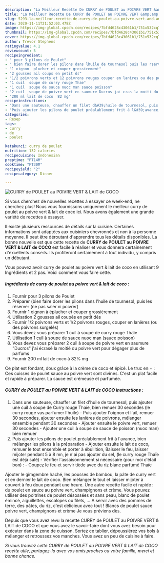 ```yaml
---
description: "La Meilleur Recette De CURRY de POULET au POIVRE VERT &amp;amp; LAIT de COCO"
title: "La Meilleur Recette De CURRY de POULET au POIVRE VERT &amp;amp; LAIT de COCO"
slug: 5293-la-meilleur-recette-de-curry-de-poulet-au-poivre-vert-and-amp-lait-de-coco
date: 2020-11-11T21:52:03.478Z
image: https://img-global.cpcdn.com/recipes/7bfd4628c43061b1/751x532cq70/curry-de-poulet-au-poivre-vert-lait-de-coco-photo-principale-de-la-recette.jpg
thumbnail: https://img-global.cpcdn.com/recipes/7bfd4628c43061b1/751x532cq70/curry-de-poulet-au-poivre-vert-lait-de-coco-photo-principale-de-la-recette.jpg
cover: https://img-global.cpcdn.com/recipes/7bfd4628c43061b1/751x532cq70/curry-de-poulet-au-poivre-vert-lait-de-coco-photo-principale-de-la-recette.jpg
author: Trevor Stephens
ratingvalue: 4.1
reviewcount: 5
recipeingredient:
- " pour 3 pilons de Poulet"
- " bien faire dorer les pilons dans lhuile de tournesol puis les rserver ne pas saler ni poivrer"
- "1 oignon  plucher et couper grossirement"
- "2 gousses ail coups en petit ds"
- "1/2 poivrons verts et 12 poivrons rouges couper en lanires ou des poivrons surgels"
- "1 cuil  soupe de curry rouge Thae"
- "1 cuil  soupe de sauce nuoc man sauce poisson"
- "2 cuil  soupe de poivre vert en saumure Ducros jai cras la moiti du poivre vert pour dgager plus de parfums"
- "200 ml lait de coco  82 mg"
recipeinstructions:
- "Dans une sauteuse, chauffer un filet d&#39;huile de tournesol, puis ajouter une cuil à soupe de Curry rouge Thaïe, bien remuer 30 secondes (le curry rouge vas parfumer l&#39;huile) Puis ajouter l&#39;oignon et l&#39;ail, remuer 30 secondes, ajouter ensuite les lanières de poivrons, mélanger ensemble pendant 30 secondes Ajouter ensuite le poivre vert, remuer 30 secondes Ajouter une cuil à soupe de sauce de poisson (nuoc man) bien remuer"
- "Puis ajouter les pilons de poulet préalablement frit à l&#39;avance, bien mélanger les pilons à la préparation  Ajouter ensuite le lait de coco, remuer le tout ensemble et porter à ébullition, Baisser le feu, laisser mijoter pendant 5 à 8 mn, je n&#39;ai pas ajouter du sel, (le curry rouge Thaïe est déjà salé)  Vérifier l&#39;assaisonnement si nécessaire (pour moi c&#39;était bon) : Coupez le feu et servir tiède avec du riz blanc parfumé Thaïe"
categories:
- Resep
tags:
- curry
- de
- poulet

katakunci: curry de poulet 
nutrition: 132 calories
recipecuisine: Indonesian
preptime: "PT14M"
cooktime: "PT30M"
recipeyield: "2"
recipecategory: Dinner

---
```



![CURRY de POULET au POIVRE VERT &amp; LAIT de COCO](https://img-global.cpcdn.com/recipes/7bfd4628c43061b1/751x532cq70/curry-de-poulet-au-poivre-vert-lait-de-coco-photo-principale-de-la-recette.jpg)

Si vous cherchez de nouvelles recettes à essayer ce week-end, ne cherchez plus! Nous vous fournissons uniquement le meilleur curry de poulet au poivre vert &amp; lait de coco ici. Nous avons également une grande variété de recettes à essayer.

Il existe plusieurs ressources de détails sur la cuisine. Certaines informations sont adaptées aux cuisiniers chevronnés et non à la personne moyenne. Il peut être déroutant d'apprendre tous les détails disponibles. La bonne nouvelle est que cette recette de <strong> CURRY de POULET au POIVRE VERT &amp; LAIT de COCO </strong> est facile à réaliser et vous donnera certainement d'excellents conseils. Ils profiteront certainement à tout individu, y compris un débutant.

<!--inarticleads1-->

Vous pouvez avoir curry de poulet au poivre vert &amp; lait de coco en utilisant 9 Ingrédients et 2 pas. Voici comment vous faire cette.

##### Ingrédients de curry de poulet au poivre vert &amp; lait de coco :

1. Fournir  pour 3 pilons de Poulet
1. Préparer  (bien faire dorer les pilons dans l&#39;huile de tournesol, puis les réserver (ne pas saler ni poivrer)
1. Fournir 1 oignon à éplucher et couper grossièrement
1. Utilisation 2 gousses ail coupés en petit dés
1. Fournir 1/2 poivrons verts et 1/2 poivrons rouges, couper en lanières (ou des poivrons surgelés)
1. Vous devez vous préparer 1 cuil à soupe de curry rouge Thaïe
1. Utilisation 1 cuil à soupe de sauce nuoc man (sauce poisson)
1. Vous devez vous préparer 2 cuil à soupe de poivre vert en saumure &#34;Ducros&#34; j&#39;ai écrasé la moitié du poivre vert pour dégager plus de parfums
1. Fournir 200 ml lait de coco à 82% mg


Ce plat est fondant, doux grâce à la crème de coco et épicé. Le truc en + : Ces cuisses de poulet sauce au poivre vert sont divines. C&#39;est un plat facile et rapide à préparer. La sauce est crémeuse et parfumée. 

<!--inarticleads2-->

##### CURRY de POULET au POIVRE VERT &amp; LAIT de COCO instructions :

1. Dans une sauteuse, chauffer un filet d&#39;huile de tournesol, puis ajouter une cuil à soupe de Curry rouge Thaïe, bien remuer 30 secondes (le curry rouge vas parfumer l&#39;huile) - Puis ajouter l&#39;oignon et l&#39;ail, remuer 30 secondes, ajouter ensuite les lanières de poivrons, mélanger ensemble pendant 30 secondes - Ajouter ensuite le poivre vert, remuer 30 secondes - Ajouter une cuil à soupe de sauce de poisson (nuoc man) bien remuer
1. Puis ajouter les pilons de poulet préalablement frit à l&#39;avance, bien mélanger les pilons à la préparation  - Ajouter ensuite le lait de coco, remuer le tout ensemble et porter à ébullition, Baisser le feu, laisser mijoter pendant 5 à 8 mn, je n&#39;ai pas ajouter du sel, (le curry rouge Thaïe est déjà salé)  - Vérifier l&#39;assaisonnement si nécessaire (pour moi c&#39;était bon) : - Coupez le feu et servir tiède avec du riz blanc parfumé Thaïe


Ajouter le gimgembre haché, les pousses de bambou, la pâte de curry vert et en dernier le lait de coco. Bien mélanger le tout et laisser mijoter à couvert à feu doux pendant une heure. Une autre recette facile et rapide : du poulet en sauce au poivre vert, champignons et crème. Vous pouvez utiliser des poitrines de poulet désossées et sans peau, blanc de poulet émincé, aiguillettes, escalopes ou filets, … A servir avec des pommes de terre, des pâtes, du riz, c&#39;est délicieux avec tout ! Blancs de poulet sauce poivre vert, champignons et crème Je vous préviens dès. 

<!--inarticleads1-->

<p>
Depuis que vous avez revu la recette CURRY de POULET au POIVRE VERT &amp; LAIT de COCO et que vous avez le savoir-faire dont vous avez besoin pour exécuter dans la zone de cuisson. Sortez ce tablier, dépoussiérez vos bols à mélanger et retroussez vos manches. Vous avez un peu de cuisine à faire.
</p>

<p>
<i>Si vous trouvez cette CURRY de POULET au POIVRE VERT &amp; LAIT de COCO recette utile, partagez-la avec vos amis proches ou votre famille, merci et bonne chance.</i>
</p>
